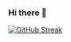 ### Hi there 👋

[![GitHub Streak](https://streak-stats.demolab.com?user=decodesalot&theme=calm&hide_border=true)](https://git.io/streak-stats)

<!--
**decodesalot/decodesalot** is a ✨ _special_ ✨ repository because its `README.md` (this file) appears on your GitHub profile.

Here are some ideas to get you started:

- 🔭 I’m currently working on ...
- 🌱 I’m currently learning ...
- 👯 I’m looking to collaborate on ...
- 🤔 I’m looking for help with ...
- 💬 Ask me about ...
- 📫 How to reach me: ...
- 😄 Pronouns: ...
- ⚡ Fun fact: ...
-->

